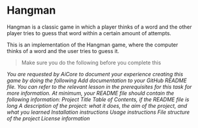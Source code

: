 # Hangman
Hangman is a classic game in which a player thinks of a word and the other player tries to guess that word within a certain amount of attempts.

This is an implementation of the Hangman game, where the computer thinks of a word and the user tries to guess it. 

> Make sure you do the following before you complete this
>
_You are requested by AiCore to document your experience creating this game by doing the following_
_Add documentation to your GitHub README file. You can refer to the relevant lesson in the prerequisites for this task for more information._
_At minimum, your README file should contain the following information:_
_Project Title_
_Table of Contents, if the README file is long_
_A description of the project: what it does, the aim of the project, and what you learned_
_Installation instructions_
_Usage instructions_
_File structure of the project_
_License information_

